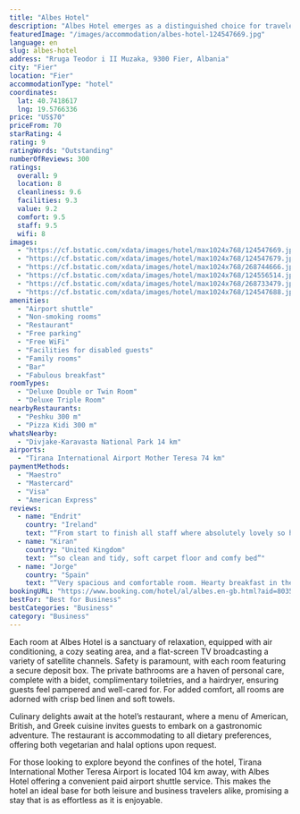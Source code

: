 ```yaml
---
title: "Albes Hotel"
description: "Albes Hotel emerges as a distinguished choice for travelers seeking comfort and convenience in Fier, located within a striking distance of 40 km from both Independence Square and Kuzum Baba."
featuredImage: "/images/accommodation/albes-hotel-124547669.jpg"
language: en
slug: albes-hotel
address: "Rruga Teodor i II Muzaka, 9300 Fier, Albania"
city: "Fier"
location: "Fier"
accommodationType: "hotel"
coordinates:
  lat: 40.7418617
  lng: 19.5766336
price: "US$70"
priceFrom: 70
starRating: 4
rating: 9
ratingWords: "Outstanding"
numberOfReviews: 300
ratings:
  overall: 9
  location: 8
  cleanliness: 9.6
  facilities: 9.3
  value: 9.2
  comfort: 9.5
  staff: 9.5
  wifi: 8
images:
  - "https://cf.bstatic.com/xdata/images/hotel/max1024x768/124547669.jpg?k=b794a443e3cb0344c3b7e732158bc0afbc3502916739ce4600f50d101e210a7f&o=&hp=1"
  - "https://cf.bstatic.com/xdata/images/hotel/max1024x768/124547679.jpg?k=7f835793807c82042d39a99ae565517d71bbf922efa0304286694d68686cff30&o=&hp=1"
  - "https://cf.bstatic.com/xdata/images/hotel/max1024x768/268744666.jpg?k=b8921645d523ceac7e1d6c0c8c629a6caee99821d462c9641ff754d3a4b46314&o=&hp=1"
  - "https://cf.bstatic.com/xdata/images/hotel/max1024x768/124556514.jpg?k=b81fd13b9b52b12faa4c609be94514949dffa3fa20ea8e997917a7120d5c401f&o=&hp=1"
  - "https://cf.bstatic.com/xdata/images/hotel/max1024x768/268733479.jpg?k=d9514e745825ab332869b15178a6029a65d6a048a7bcb5a63680d31a37fe8316&o=&hp=1"
  - "https://cf.bstatic.com/xdata/images/hotel/max1024x768/124547688.jpg?k=f23b91d711f8c77d9c415cf6fb704a17254266063adef8a0d3b44cc7e8ac5825&o=&hp=1"
amenities:
  - "Airport shuttle"
  - "Non-smoking rooms"
  - "Restaurant"
  - "Free parking"
  - "Free WiFi"
  - "Facilities for disabled guests"
  - "Family rooms"
  - "Bar"
  - "Fabulous breakfast"
roomTypes:
  - "Deluxe Double or Twin Room"
  - "Deluxe Triple Room"
nearbyRestaurants:
  - "Peshku 300 m"
  - "Pizza Kidi 300 m"
whatsNearby:
  - "Divjake-Karavasta National Park 14 km"
airports:
  - "Tirana International Airport Mother Teresa 74 km"
paymentMethods:
  - "Maestro"
  - "Mastercard"
  - "Visa"
  - "American Express"
reviews:
  - name: "Endrit"
    country: "Ireland"
    text: "“From start to finish all staff where absolutely lovely so helpful all spoke good English and where so helpful with myself & my young child as i was traveling alone nothing was to much to ask if i needed hot water for the baby they helped every...”"
  - name: "Kiran"
    country: "United Kingdom"
    text: "“so clean and tidy, soft carpet floor and comfy bed”"
  - name: "Jorge"
    country: "Spain"
    text: "“Very spacious and comfortable room. Hearty breakfast in the adjacent restaurant. Not very central, but very convenient with a parking space nearby. Very close to Apollonia, which was our destination”"
bookingURL: "https://www.booking.com/hotel/al/albes.en-gb.html?aid=8035640"
bestFor: "Best for Business"
bestCategories: "Business"
category: "Business"
---
```


Each room at Albes Hotel is a sanctuary of relaxation, equipped with air conditioning, a cozy seating area, and a flat-screen TV broadcasting a variety of satellite channels. Safety is paramount, with each room featuring a secure deposit box. The private bathrooms are a haven of personal care, complete with a bidet, complimentary toiletries, and a hairdryer, ensuring guests feel pampered and well-cared for. For added comfort, all rooms are adorned with crisp bed linen and soft towels.

Culinary delights await at the hotel’s restaurant, where a menu of American, British, and Greek cuisine invites guests to embark on a gastronomic adventure. The restaurant is accommodating to all dietary preferences, offering both vegetarian and halal options upon request.

For those looking to explore beyond the confines of the hotel, Tirana International Mother Teresa Airport is located 104 km away, with Albes Hotel offering a convenient paid airport shuttle service. This makes the hotel an ideal base for both leisure and business travelers alike, promising a stay that is as effortless as it is enjoyable.